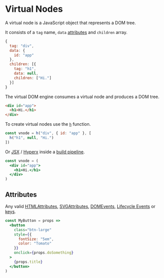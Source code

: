 # Virtual Nodes

A virtual node is a JavaScript object that represents a DOM tree.

It consists of a `tag` name, `data` [attributes](#attributes) and `children` array.

```js
{
  tag: "div",
  data: {
    id: "app"
  },
  children: [{
    tag: "h1",
    data: null,
    children: ["Hi."]
  }]
}
```

The virtual DOM engine consumes a virtual node and produces a DOM tree.

```html
<div id="app">
  <h1>Hi.</h1>
</div>
```

To create virtual nodes use the [`h`](/docs/api.md#h) function.

```js
const vnode = h("div", { id: "app" }, [
  h("h1", null, "Hi.")
])
```

Or [JSX](https://facebook.github.io/react/docs/jsx-in-depth.html) / [Hyperx](https://github.com/substack/hyperx) inside a [build pipeline](/docs/getting-started.md#build-pipeline).

```jsx
const vnode = (
  <div id="app">
    <h1>Hi.</h1>
  </div>
)
```

## Attributes

Any valid [HTMLAttributes](https://developer.mozilla.org/en-US/docs/Web/HTML/Attributes), [SVGAttributes](https://developer.mozilla.org/en-US/docs/Web/SVG/Attribute), [DOMEvents](https://developer.mozilla.org/en-US/docs/Web/Events), [Lifecycle Events](/docs/lifecycle-events.md) or [keys](/docs/keys.md).

```jsx
const MyButton = props =>
  <button
    class="btn-large"
    style={{
      fontSize: "5em",
      color: "Tomato"
    }}
    onclick={props.doSomething}
  >
    {props.title}
  </button>
)
```

